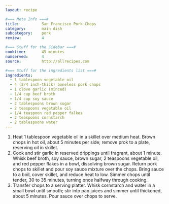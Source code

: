 ```yaml
---
layout: recipe

#=== Meta Info ===#
title: 			San Francisco Pork Chops
category:		main dish					
subcategory:	pork
review:			4

#=== Stuff for the Sidebar ===#
cooktime:		45 minutes
numserved:		4
source:			http://allrecipes.com

#=== Stuff for the ingredients list ===#
ingredients:
  - 1 tablespoon vegetable oil
  - 4 (2/4 inch-thick) boneless pork chops
  - 1 clove garlic (minced)
  - 1/4 cup beef broth
  - 1/4 cup soy sauce
  - 2 tablespoons brown sugar
  - 2 teaspoons vegetable oil
  - 1/4 teaspoon red pepper falkes
  - 2 teaspoons cornstarch
  - 2 tablespoons water
---
```


1. Heat 1 tablespoon vegetable oil in a skillet over medium heat. Brown chops in hot oil, about 5 minutes per side; remove prok to a plate, reserving oil in skillet.
2. Cook and stir garlic in reserved drippings until fragrant, about 1 minute. Whisk beef broth, soy sauce, brown sugar, 2 teaspoons vegetable oil, and red pepper flakes in a bowl, dissolving brown sugar. Return pork chops to skillet and pour soy sauce mixture over the chops. Bring sauce to a boil, cover skillet, and reduce heat to low. Simmer chops until tender, 30 to 35 minutes, turning once halfway through cooking.
3. Transfer chops to a serving platter. Whisk cornstarch and water in a small bowl until smooth; stir into pan juices and simmer until thickened, about 5 minutes. Pour sauce over chops to serve.

